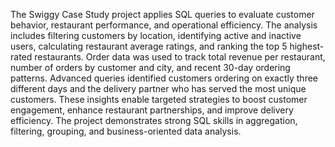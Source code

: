 The Swiggy Case Study project applies SQL queries to evaluate customer behavior, restaurant performance, and operational efficiency. The analysis includes filtering customers by location, identifying active and inactive users, calculating restaurant average ratings, and ranking the top 5 highest-rated restaurants. Order data was used to track total revenue per restaurant, number of orders by customer and city, and recent 30-day ordering patterns. Advanced queries identified customers ordering on exactly three different days and the delivery partner who has served the most unique customers. These insights enable targeted strategies to boost customer engagement, enhance restaurant partnerships, and improve delivery efficiency. The project demonstrates strong SQL skills in aggregation, filtering, grouping, and business-oriented data analysis.
